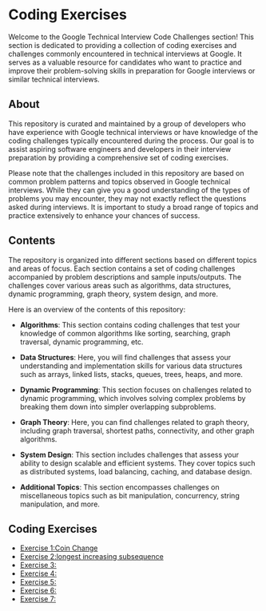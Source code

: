 # Coding Exercises

Welcome to the Google Technical Interview Code Challenges section! This section is dedicated to providing a collection of coding exercises and challenges commonly encountered in technical interviews at Google. It serves as a valuable resource for candidates who want to practice and improve their problem-solving skills in preparation for Google interviews or similar technical interviews.

## About
This repository is curated and maintained by a group of developers who have experience with Google technical interviews or have knowledge of the coding challenges typically encountered during the process. Our goal is to assist aspiring software engineers and developers in their interview preparation by providing a comprehensive set of coding exercises.

Please note that the challenges included in this repository are based on common problem patterns and topics observed in Google technical interviews. While they can give you a good understanding of the types of problems you may encounter, they may not exactly reflect the questions asked during interviews. It is important to study a broad range of topics and practice extensively to enhance your chances of success.

## Contents
The repository is organized into different sections based on different topics and areas of focus. Each section contains a set of coding challenges accompanied by problem descriptions and sample inputs/outputs. The challenges cover various areas such as algorithms, data structures, dynamic programming, graph theory, system design, and more.

Here is an overview of the contents of this repository:

* **Algorithms**: This section contains coding challenges that test your knowledge of common algorithms like sorting, searching, graph traversal, dynamic programming, etc.

* **Data Structures**: Here, you will find challenges that assess your understanding and implementation skills for various data structures such as arrays, linked lists, stacks, queues, trees, heaps, and more.

* **Dynamic Programming**: This section focuses on challenges related to dynamic programming, which involves solving complex problems by breaking them down into simpler overlapping subproblems.

* **Graph Theory**: Here, you can find challenges related to graph theory, including graph traversal, shortest paths, connectivity, and other graph algorithms.

* **System Design**: This section includes challenges that assess your ability to design scalable and efficient systems. They cover topics such as distributed systems, load balancing, caching, and database design.

* **Additional Topics**: This section encompasses challenges on miscellaneous topics such as bit manipulation, concurrency, string manipulation, and more.

## Coding Exercises

* [Exercise 1:Coin Change]()
* [Exercise 2:longest increasing subsequence]()
* [Exercise 3:]()
* [Exercise 4:]()
* [Exercise 5:]()
* [Exercise 6:]()
* [Exercise 7:]()

  
